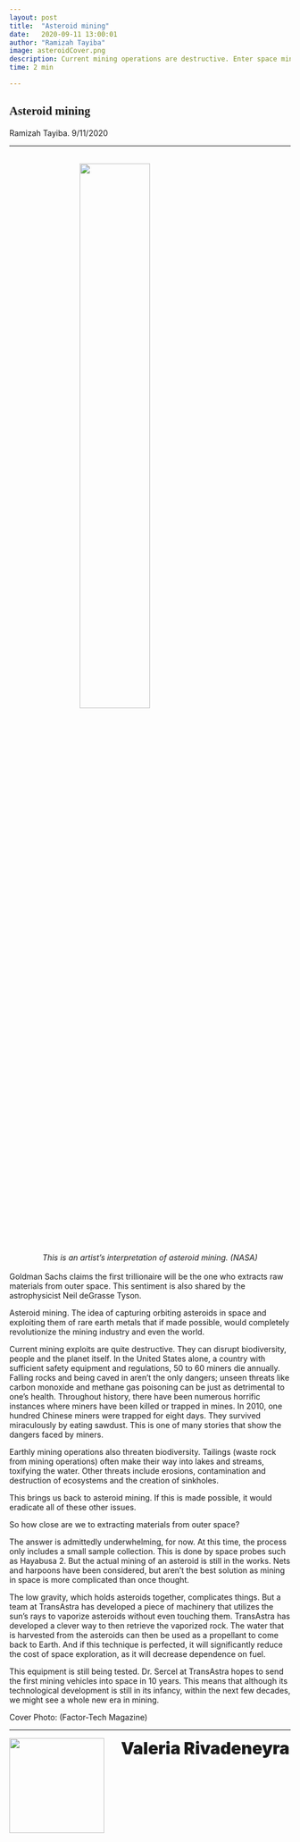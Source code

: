 ```yaml
---
layout: post
title:  "Asteroid mining"
date:   2020-09-11 13:00:01
author: "Ramizah Tayiba"
image: asteroidCover.png
description: Current mining operations are destructive. Enter space mining. How can we extract materials from asteroids and bring them back to Earth? How will it be an improvement of current mining exploits?
time: 2 min

---
```

<h2 style="font-family: Ergonomique Bold">Asteroid mining</h2>
Ramizah Tayiba. 9/11/2020
<hr>

<br>
<img src="{{ site.baseurl }}/images/blogs/2020/september/asteroidOne.png" width="50%" style="display: block; margin: 0 auto"/>  
<center><i>This is an artist’s interpretation of asteroid mining. (NASA)</i></center>
<br>
Goldman Sachs claims the first trillionaire will be the one who extracts raw materials from outer space. This sentiment is also shared by the astrophysicist Neil deGrasse Tyson.

Asteroid mining. The idea of capturing orbiting asteroids in space and exploiting them of rare earth metals that if made possible, would completely revolutionize the mining industry and even the world.

Current mining exploits are quite destructive. They can disrupt biodiversity, people and the planet itself. In the United States alone, a country with sufficient safety equipment and regulations, 50 to 60 miners die annually. Falling rocks and being caved in aren’t the only dangers; unseen threats like carbon monoxide and methane gas poisoning can be just as detrimental to one’s health. Throughout history, there have been numerous horrific instances where miners have been killed or trapped in mines. In 2010, one hundred Chinese miners were trapped for eight days. They survived miraculously by eating sawdust. This is one of many stories that show the dangers faced by miners.

Earthly mining operations also threaten biodiversity. Tailings (waste rock from mining operations) often make their way into lakes and streams, toxifying the water. Other threats include erosions, contamination and destruction of ecosystems and the creation of sinkholes.

This brings us back to asteroid mining. If this is made possible, it would eradicate all of these other issues.

So how close are we to extracting materials from outer space?

The answer is admittedly underwhelming, for now. At this time, the process only includes a small sample collection. This is done by space probes such as Hayabusa 2. But the actual mining of an asteroid is still in the works. Nets and harpoons have been considered, but aren’t the best solution as mining in space is more complicated than once thought.

The low gravity, which holds asteroids together, complicates things. But a team at TransAstra has developed a piece of machinery that utilizes the sun’s rays to vaporize asteroids without even touching them. TransAstra has developed a clever way to then retrieve the vaporized rock. The water that is harvested from the asteroids can then be used as a propellant to come back to Earth. And if this technique is perfected, it will significantly reduce the cost of space exploration, as it will decrease dependence on fuel.

This equipment is still being tested. Dr. Sercel at TransAstra hopes to send the first mining vehicles into space in 10 years. This means that although its technological development is still in its infancy, within the next few decades, we might see a whole new era in mining.

Cover Photo: (Factor-Tech Magazine)

<hr>
<img src="{{ site.baseurl }}/images/writingTeam/noProfile.jpg" width="170" style="float: left; margin-right: 30px; margin-bottom: 20px;"/>
<div style="margin-bottom: 5%;">
<span style="font-size: 30px; font-weight: 900;">Valeria Rivadeneyra
</span>
<br>

</div>
